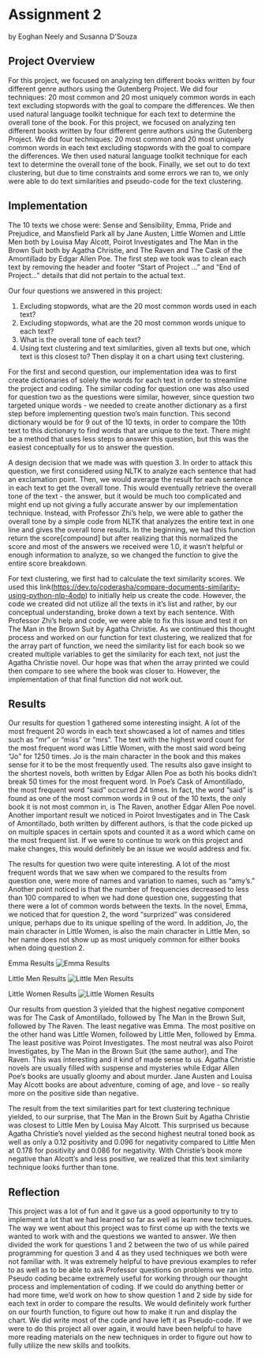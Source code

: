 # Assignment 2
by Eoghan Neely and Susanna D'Souza

## Project Overview
For this project, we focused on analyzing ten different books written by four different genre authors using the Gutenberg Project. We did four techniques: 20 most common and 20 most uniquely common words in each text excluding stopwords with the goal to compare the differences. We then used natural language toolkit technique for each text to determine the overall tone of the book. For this project, we focused on analyzing ten different books written by four different genre authors using the Gutenberg Project. We did four techniques: 20 most common and 20 most uniquely common words in each text excluding stopwords with the goal to compare the differences. We then used natural language toolkit technique for each text to determine the overall tone of the book. Finally, we set out to do text clustering, but due to time constraints and some errors we ran to, we only were able to do text similarities and pseudo-code for the text clustering.

## Implementation

The 10 texts we chose were: Sense and Sensibility, Emma, Pride and Prejudice, and Mansfield Park all by Jane Austen, Little Women and Little Men both by Louisa May Alcott, Poirot Investigates and The Man in the Brown Suit both by Agatha Christie, and The Raven and The Cask of the Amontillado by Edgar Allen Poe. The first step we took was to clean each text by removing the header and footer “Start of Project …” and “End of Project…” details that did not pertain to the actual text.

Our four questions we answered in this project:

1. Excluding stopwords, what are the 20 most common words used in each text?
2. Excluding stopwords, what are the 20 most common words unique to each text?
3. What is the overall tone of each text?
4. Using text clustering and text similarities, given all texts but one, which text is this closest to? Then display it on a chart using text clustering.

For the first and second question, our implementation idea was to first create dictionaries of solely the words for each text in order to streamline the project and coding. The similar coding for question one was also used for question two as the questions were similar, however, since question two targeted unique words - we needed to create another dictionary as a first step before implementing question two’s main function. This second dictionary would be for 9 out of the 10 texts, in order to compare the 10th text to this dictionary to find words that are unique to the text. There might be a method that uses less steps to answer this question, but this was the easiest conceptually for us to answer the question.

A design decision that we made was with question 3. In order to attack this question, we first considered using NLTK to analyze each sentence that had an exclamation point. Then, we would average the result for each sentence in each text to get the overall tone. This would eventually retrieve the overall tone of the text - the answer, but it would be much too complicated and might end up not giving a fully accurate answer by our implementation technique. Instead, with Professor Zhi’s help, we were able to gather the overall tone by a simple code from NLTK that analyzes the entire text in one line and gives the overall tone results. In the beginning, we had this function return the score[compound] but after realizing that this normalized the score and most of the answers we received were 1.0, it wasn’t helpful or enough information to analyze, so we changed the function to give the entire score breakdown.

For text clustering, we first had to calculate the text similarity scores. We used this link(https://dev.to/coderasha/compare-documents-similarity-using-python-nlp-4odp) to initially help us create the code. However, the code we created did not utilize all the texts in it’s list and rather, by our conceptual understanding, broke down a text by each sentence. With Professor Zhi’s help and code, we were able to fix this issue and test it on The Man in the Brown Suit by Agatha Christie. As we continued this thought process and worked on our function for text clustering, we realized that for the array part of function, we need the similarity list for each book so we created multiple variables to get the similarity for each text, not just the Agatha Christie novel. Our hope was that when the array printed we could then compare to see where the book was closer to. However, the implementation of that final function did not work out.

## Results
Our results for question 1 gathered some interesting insight. A lot of the most frequent 20 words in each text showcased a lot of names and titles such as “mr” or “miss” or “mrs”. The text with the highest word count for the most frequent word was Little Women, with the most said word being “Jo” for 1250 times. Jo is the main character in the book and this makes sense for it to be the most frequently used. The results also gave insight to the shortest novels, both written by Edgar Allen Poe as both his books didn’t break 50 times for the most frequent word. In Poe’s Cask of Amontillado, the most frequent word “said” occurred 24 times. In fact, the word “said” is found as one of the most common words in 9 out of the 10 texts, the only book it is not most common in, is The Raven, another Edgar Allen Poe novel. Another important result we noticed in Poirot Investigates and in The Cask of Amontillado, both written by different authors, is that the code picked up on multiple spaces in certain spots and counted it as a word which came on the most frequent list. If we were to continue to work on this project and make changes, this would definitely be an issue we would address and fix.

The results for question two were quite interesting. A lot of the most frequent words that we saw when we compared to the results from question one, were more of names and variation to names, such as “amy’s.” Another point noticed is that the number of frequencies decreased to less than 100 compared to when we had done question one, suggesting that there were a lot of common words between the texts. In the novel, Emma, we noticed that for question 2, the word “surprized” was considered unique, perhaps due to its unique spelling of the word. In addition, Jo, the main character in Little Women, is also the main character in Little Men, so her name does not show up as most uniquely common for either books when doing question 2.

Emma Results
![Emma Results](Emma.jpg)

Little Men Results
![Little Men Results](Little_Men.jpg)

Little Women Results
![Little Women Results](Little_Women.jpg)
 
Our results from question 3 yielded that the highest negative component was for The Cask of Amontillado, followed by The Man in the Brown Suit, followed by The Raven. The least negative was Emma. The most positive on the other hand was Little Women, followed by Little Men, followed by Emma. The least positive was Poirot Investigates. The most neutral was also Poirot Investigates, by The Man in the Brown Suit  (the same author), and The Raven. This was interesting and it kind of made sense to us. Agatha Christie novels are usually filled with suspense and mysteries while Edgar Allen Poe’s books are usually gloomy and about murder. Jane Austen and Louisa May Alcott books are about adventure, coming of age, and love - so really more on the positive side than negative.

The result from the text similarities part for text clustering technique yielded, to our surprise, that The Man in the Brown Suit by Agatha Christie was closest to Little Men by Louisa May Alcott. This surprised us because Agatha Christie’s novel yielded as the second highest neutral toned book as well as only a 0.12 positivity and 0.096 for negativity compared to Little Men at 0.178 for positivity and 0.086 for negativity. With Christie’s book more negative than Alcott’s and less positive, we realized that this text similarity technique looks further than tone.

## Reflection
This project was a lot of fun and it gave us a good opportunity to try to implement a lot that we had learned so far as well as learn new techniques. The way we went about this project was to first come up with the texts we wanted to work with and the questions we wanted to answer. We then divided the work for questions 1 and 2 between the two of us while paired programming for question 3 and 4 as they used techniques we both were not familiar with. It was extremely helpful to have previous examples to refer to as well as to be able to ask Professor questions on problems we ran into. Pseudo coding became extremely useful for working through our thought process and implementation of coding. If we could do anything better or had more time, we’d work on how to show question 1 and 2 side by side for each text in order to compare the results. We would definitely work further on our fourth function, to figure out how to make it run and display the chart. We did write most of the code and have left it as Pseudo-code. If we were to do this project all over again, it would have been helpful to have more reading materials on the new techniques in order to figure out how to fully utilize the new skills and toolkits.